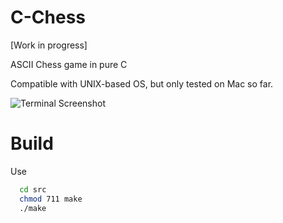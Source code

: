 # C-Chess

[Work in progress]

ASCII Chess game in pure C

Compatible with UNIX-based OS, but only tested on Mac so far.

![Terminal Screenshot](/screenshots/demo1.jpg?raw=true "Looks like this")

# Build

Use
```bash
  cd src
  chmod 711 make
  ./make
```
